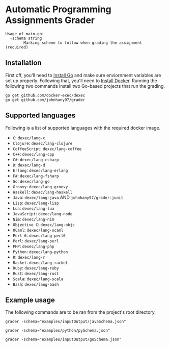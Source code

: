 # Automatic Programming Assignments Grader

```
Usage of main.go:
  -schema string
        Marking scheme to follow when grading the assignment (required)
```

## Installation
First off, you'll need to [Install Go](https://golang.org/doc/install) and make sure enviornment variables are set up properly. Following that, you'll need to [Install Docker](https://docs.docker.com/v17.09/engine/installation/).
Running the following two commands install two Go-based projects that run the grading.
```
go get github.com/docker-exec/dexec
go get github.com/johnhany97/grader
```

## Supported languages

Following is a list of supported languages with the required docker image.

- `C`: `dexec/lang-c`
- `Clojure`: `dexec/lang-clojure`
- `CoffeeScript`: `dexec/lang-coffee`
- `C++`: `dexec/lang-cpp`
- `C#`: `dexec/lang-csharp`
- `D`: `dexec/lang-d`
- `Erlang`: `dexec/lang-erlang`
- `F#`: `dexec/lang-fsharp`
- `Go`: `dexec/lang-go`
- `Groovy`: `dexec/lang-groovy`
- `Haskell`: `dexec/lang-haskell`
- `Java`:  `dexec/lang-java` AND `johnhany97/grader-junit`
- `Lisp`:  `dexec/lang-lisp`
- `Lua`: `dexec/lang-lua`
- `JavaScript`: `dexec/lang-node`
- `Nim`: `dexec/lang-nim`
- `Objective C`: `dexec/lang-objc`
- `OCaml`: `dexec/lang-ocaml`
- `Perl 6`: `dexec/lang-perl6`
- `Perl`: `dexec/lang-perl`
- `PHP`: `dexec/lang-php`
- `Python`: `dexec/lang-python`
- `R`: `dexec/lang-r`
- `Racket`: `dexec/lang-racket`
- `Ruby`: `dexec/lang-ruby`
- `Rust`: `dexec/lang-rust`
- `Scala`: `dexec/lang-scala`
- `Bash`: `dexec/lang-bash`

## Example usage
The following commands are to be ran from the project's root directory.
```
grader -schema="examples/inputOutput/javaSchema.json"
```
```
grader -schema="examples/python/pySchema.json"
```
```
grader -schema="examples/inputOutput/goSchema.json"
```
